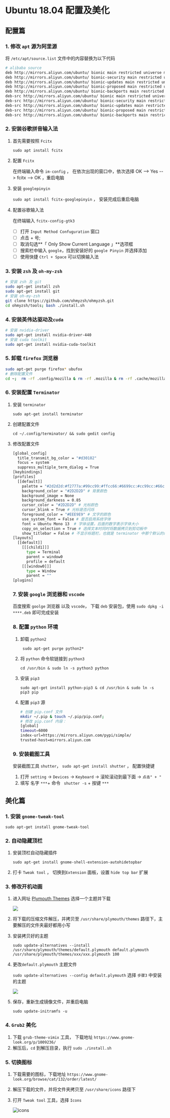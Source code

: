 # Ubuntu 18.04 配置及美化

## 配置篇

### 1. 修改 `apt` 源为阿里源

将 `/etc/apt/source.list` 文件中的内容替换为以下代码

```bash
# alibaba source
deb http://mirrors.aliyun.com/ubuntu/ bionic main restricted universe multiverse
deb http://mirrors.aliyun.com/ubuntu/ bionic-security main restricted universe multiverse
deb http://mirrors.aliyun.com/ubuntu/ bionic-updates main restricted universe multiverse
deb http://mirrors.aliyun.com/ubuntu/ bionic-proposed main restricted universe multiverse
deb http://mirrors.aliyun.com/ubuntu/ bionic-backports main restricted universe multiverse
deb-src http://mirrors.aliyun.com/ubuntu/ bionic main restricted universe multiverse
deb-src http://mirrors.aliyun.com/ubuntu/ bionic-security main restricted universe multiverse
deb-src http://mirrors.aliyun.com/ubuntu/ bionic-updates main restricted universe multiverse
deb-src http://mirrors.aliyun.com/ubuntu/ bionic-proposed main restricted universe multiverse
deb-src http://mirrors.aliyun.com/ubuntu/ bionic-backports main restricted universe multiverse
```

### 2. 安装谷歌拼音输入法

1. 首先需要按照 `Fcitx`

   `sudo apt install fcitx`

2. 配置 `Fcitx`

   在终端输入命令 `im-config` ， 在依次出现的窗口中，依次选择 OK --> Yes --> fcitx --> OK ，重启电脑 

3. 安装 `googlepinyin`

   `sudo apt install fcitx-googlepinyin` ， 安装完成后重启电脑

4. 配置谷歌输入法

   在终端输入 `fcitx-config-gtk3` 

   - [ ] 打开 `Input Method Confuguration` 窗口
   - [ ] 点击 + 号;  
   - [ ] 取消勾选**「 Only Show Current Language 」**选项框
   - [ ] 搜索栏中输入 `google`，找到安装好的 `google Pinyin` 并选择添加
   - [ ] 使用快捷 `Ctrl + Space` 可以切换输入法

### 3. 安装 `zsh` 及 `oh-my-zsh` 

```bash
# 安装 zsh 及 git
sudo apt-get install zsh
sudo apt-get install git
# 安装 oh-my-zsh
git clone https://github.com/ohmyzsh/ohmyzsh.git
cd ohmyzsh/tools; bash ./install.sh
```

### 4. 安装英伟达驱动及`cuda`

```bash
# 安装 nvidia-driver
sudo apt-get install nvidia-driver-440
# 安装 cuda toolkit
sudo apt-get install nvidia-cuda-toolkit
```

### 5. 卸载 `firefox` 浏览器

```bash
sudo apt-get purge firefox* ubufox
# 删除配置文件
cd ~;  rm -rf .config/mozilla & rm -rf .mozilla & rm -rf .cache/mozilla
```

### 6. 安装配置 `Terminator`

1. 安装 `terminator` 

   `sudo apt-get install terminator`

2. 创建配置文件

   `cd ~/.config/terminator/ && sudo gedit config`

3. 修改配置文件

   ```bash
   [global_config]
     title_transmit_bg_color = "#d30102"
     focus = system
     suppress_multiple_term_dialog = True
   [keybindings]
   [profiles]
     [[default]]
       palette = "#2d2d2d:#f2777a:#99cc99:#ffcc66:#6699cc:#cc99cc:#66cccc:#d3d0c8:#747369:#f2777a:#99cc99:#ffcc66:#6699cc:#cc99cc:#66cccc:#f2f0ec"
       background_color = "#2D2D2D" # 背景颜色
       background_image = None  
       background_darkness = 0.85
       cursor_color = "#2D2D2D" # 光标颜色
       cursor_blink = True # 光标是否闪烁
       foreground_color = "#EEE9E9" # 文字的颜色
       use_system_font = False # 是否启用系统字体
       font = Ubuntu Mono 13  # 字体设置，后面的数字表示字体大小
       copy_on_selection = True # 选择文本时同时将数据拷贝到剪切板中
       show_titlebar = False # 不显示标题栏，也就是 terminator 中那个默认的红色的标题栏
   [layouts]
     [[default]]
       [[[child1]]]
         type = Terminal
         parent = window0
         profile = default
       [[[window0]]]
         type = Window
         parent = ""
   [plugins]
   ```

   ### 7.  安装 `google` 浏览器和 `vscode`

   百度搜索 `goolge` 浏览器 以及 `vscode`， 下载 `deb` 安装包，使用 `sudo dpkg -i ****.deb` 即可完成安装

   ### 8. 配置 `python` 环境

   1. 卸载 `python2`

      ` sudo apt-get purge python2*` 

   2. 将 `python` 命令软链接到 `python3` 

      `cd /usr/bin & sudo ln -s python3 python` 

   3. 安装 `pip3` 

      `sudo apt-get install python-pip3 & cd /usr/bin & sudo ln -s pip3 pip`

   4. 配置 `pip3` 源

      ```bash
      # 创建 pip.conf 文件
      mkdir ~/.pip & touch ~/.pip/pip.conf;
      # 修改 pip.conf 内容：
      [global]
      timeout=6000
      index-url=https://mirrors.aliyun.com/pypi/simple/
      trusted-host=mirrors.aliyun.com
      ```

   ### 9. 安装截图工具

   安装截图工具 `shutter`， `sudo apt-get install shutter` ， 配置快捷键

   1. 打开 `setting` -> `Devices` -> `Keyboard` -> 滚轮滚动到最下面 -> `点击" + "`
   2. 填写 名字 `***`+ 命令 ` shutter -s` + 按键 `***`

## 美化篇

### 1. 安装 `gnome-tweak-tool`

`sudo apt-get install gnome-tweak-tool`

### 2. 自动隐藏顶栏 

1. 安装顶栏自动隐藏插件

   `sudo apt-get install gnome-shell-extension-autohidetopbar `

2. 打卡 `Tweak tool` ， 切换到`Extension` 面板，设置 `hide top bar` 扩展 

### 3. 修改开机动画

1. 进入网址 [Plymouth Themes](https://www.gnome-look.org/browse/cat/108/ord/latest/) 选择一个主题并下载

   ![](https://github.com/lacoboi/lacoboi.github.io/edit/master/_posts/images/2020-05-30/plymouth.png)

2. 将下载的压缩文件解压，并拷贝至 `/usr/share/plymouth/themes` 路径下，主要解压的文件夹最好都用小写

3. 安装拷贝好的主题

   `sudo update-alternatives --install /usr/share/plymouth/themes/default.plymouth default.plymouth /usr/share/plymouth/themes/xxx/xxx.plymouth 100`

4. 更改`default.plymouth` 主题文件

   `sudo update-alternatives --config default.plymouth`   选择 `步骤3` 中安装的主题

   ![](https://github.com/lacoboi/lacoboi.github.io/edit/master/_posts/images/2020-05-30/default_plymouth.png)

5. 保存，重新生成镜像文件，并重启电脑

   `sudo update-initramfs -u`

### 4. `Grub2` 美化

1. 下载 `grub-theme-vimix` 工具， 下载地址 `https://www.gnome-look.org/p/1009236/` 
2.  解压后，`cd` 到解压目录，执行 `sudo ./install.sh` 

### 5. 切换图标

1. 下载需要的图标，下载地址 `https://www.gnome-look.org/browse/cat/132/order/latest/` 

2. 解压下载的文件，并将文件夹拷贝至 `/usr/share/icons` 路径下

3. 打开 `Tweak tool` 工具，选择 `Icons` 

   ![icons](https://github.com/lacoboi/lacoboi.github.io/edit/master/_posts/images/2020-05-30/icons.png)

